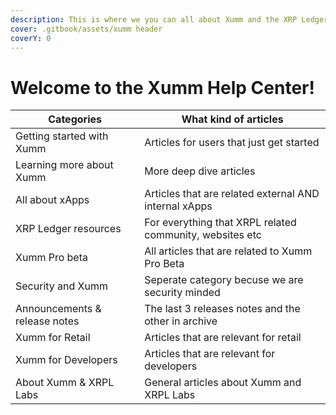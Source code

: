 ```yaml
---
description: This is where we you can all about Xumm and the XRP Ledger
cover: .gitbook/assets/xumm header
coverY: 0
---
```


# Welcome to the Xumm Help Center!



| **Categories**                | **What kind of articles**                                |
| ----------------------------- | -------------------------------------------------------- |
| Getting started with Xumm     | Articles for users that just get started                 |
| Learning more about Xumm      | More deep dive articles                                  |
| All about xApps               | Articles that are related external AND internal xApps    |
| XRP Ledger resources          | For everything that XRPL related community, websites etc |
| Xumm Pro beta                 | All articles that are related to Xumm Pro Beta           |
| Security and Xumm             | Seperate category becuse we are security minded          |
| Announcements & release notes | The last 3 releases notes and the other in archive       |
| Xumm for Retail               | Articles that are relevant for retail                    |
| Xumm for Developers           | Articles that are relevant for developers                |
| About Xumm & XRPL Labs        | General articles about Xumm and XRPL Labs                |







